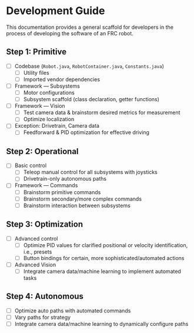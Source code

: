 # Development Guide

This documentation provides a general scaffold for developers in the process of developing the software of an FRC robot.

## Step 1: Primitive
- [ ] Codebase (`Robot.java`, `RobotContainer.java`, `Constants.java`)
  - [ ] Utility files
  - [ ] Imported vendor dependencies
- [ ] Framework — Subsystems
  - [ ] Motor configurations
  - [ ] Subsystem scaffold (class declaration, getter functions)
- [ ] Framework — Vision
  - [ ] Test camera data & brainstorm desired metrics for measurement
  - [ ] Optimize localization
- [ ] Exception: Drivetrain, Camera data
  - [ ] Feedforward & PID optimization for effective driving

## Step 2: Operational
- [ ] Basic control
  - [ ] Teleop manual control for all subsystems with joysticks
  - [ ] Drivetrain-only autonomous paths
- [ ] Framework — Commands
  - [ ] Brainstorm primitive commands
  - [ ] Brainstorm secondary/more complex commands
  - [ ] Brainstorm interaction between subsystems

## Step 3: Optimization
- [ ] Advanced control
  - [ ] Optimize PID values for clarified positional or velocity identification, i.e., presets
  - [ ] Button bindings for certain, more sophisticated/automated actions
- [ ] Advanced Vision
  - [ ] Integrate camera data/machine learning to implement automated tasks

## Step 4: Autonomous
- [ ] Optimize auto paths with automated commands
- [ ] Vary paths for strategy
- [ ] Integrate camera data/machine learning to dynamically configure paths